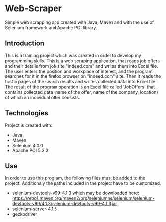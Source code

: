 # Web-Scraper

Simple web scrapping app created with Java, Maven and with the use of Selenium framework and Apache POI library. 

## Introduction 
This is a training project which was created in order to develop my programming skills. This is a web scraping application, that reads job offers and their details from
job site "indeed.com" and writes them into Excel file. The user enters the position and workplace of interest, and the program searches for it in the firefox browser on "indeed.com" site. Then it reads the first 5 pages of the search results and writes collected data into Excel file. The result of the program operation is an Excel file called 'JobOffers' that contains collected data (name of the offer, name of the company, location) of which an individual offer consists.   

## Technologies
Project is created with:
* Java 
* Maven
* Selenium 4.0.0
* Apache POI 5.2.2

## Use

In order to use this program, the following files must be added to the project. Additionaly the paths included in the project have to be customized.
* selenium-devtools-v99-4.1.3  which may be downloaded here: https://repo1.maven.org/maven2/org/seleniumhq/selenium/selenium-devtools-v99/4.1.3/selenium-devtools-v99-4.1.3.jar
* selenium-server-4.1.3 
* geckodriver

